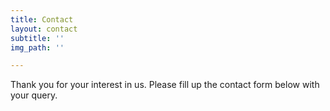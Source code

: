 ```yaml
---
title: Contact
layout: contact
subtitle: ''
img_path: ''

---
```

Thank you for your interest in us. Please fill up the contact form below with your query.